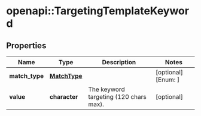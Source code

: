 # openapi::TargetingTemplateKeyword


## Properties
Name | Type | Description | Notes
------------ | ------------- | ------------- | -------------
**match_type** | [**MatchType**](MatchType.md) |  | [optional] [Enum: ] 
**value** | **character** | The keyword targeting (120 chars max). | [optional] 



